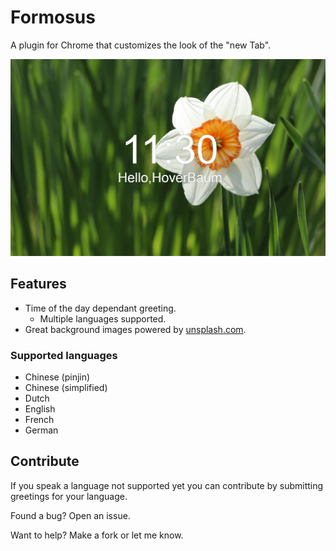 # Formosus

A plugin for Chrome that customizes the look of the "new Tab".

![Screenshot of newTab](store/english.jpg "Example of how the new tab page will look")

## Features

* Time of the day dependant greeting.
    * Multiple languages supported.
* Great background images powered by [unsplash.com](https://unsplash.com/).

### Supported languages

* Chinese (pinjin)
* Chinese (simplified)
* Dutch
* English
* French
* German

## Contribute

If you speak a language not supported yet you can contribute by submitting greetings for your language.

Found a bug? Open an issue.

Want to help? Make a fork or let me know.
